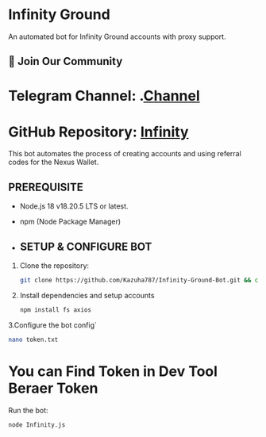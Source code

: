 # Infinity Ground

An automated bot for Infinity Ground accounts with proxy support.

## 📢 Join Our Community

# Telegram Channel: .[Channel](https://t.me/Offical_Im_kazuha)
# GitHub Repository: [Infinity](https://github.com/Kazuha787/Infinity-Ground-Bot.git)

This bot automates the process of creating accounts and using referral codes for the Nexus Wallet.

## PREREQUISITE

- Node.js 18 v18.20.5 LTS or latest.
- npm (Node Package Manager)

- ## SETUP & CONFIGURE BOT

1. Clone the repository:

   ```sh
   git clone https://github.com/Kazuha787/Infinity-Ground-Bot.git && cd Infinity-Ground-Bot
   ```

2. Install dependencies and setup accounts

   ```sh
   npm install fs axios
   ```

 3.Configure the bot config`
   ```sh
   nano token.txt
   ```
# You can Find Token in Dev Tool Beraer Token  
 Run the bot:

   ```sh
   node Infinity.js
   ```

